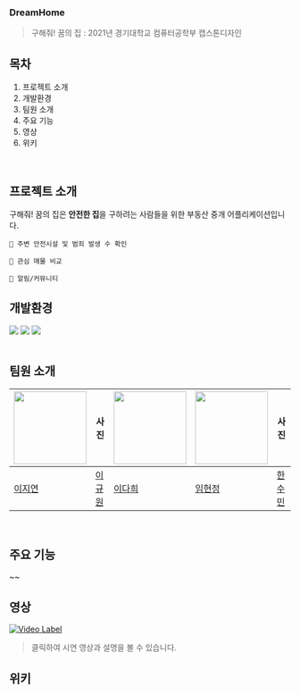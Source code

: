 ### DreamHome
>구해줘! 꿈의 집 : 2021년 경기대학교 컴퓨터공학부 캡스톤디자인

## 목차
1. 프로젝트 소개
1. 개발환경
1. 팀원 소개
2. 주요 기능
3. 영상
4. 위키
</br>

## 프로젝트 소개

구해줘! 꿈의 집은 **안전한 집**을 구하려는 사람들을 위한 부동산 중개 어플리케이션입니다.
~~~
🔎 주변 안전시설 및 범죄 발생 수 확인

💓 관심 매물 비교

🔔 알림/커뮤니티
~~~

## 개발환경
<div>
<img src="https://img.shields.io/badge/Android Studio-3DDC84?style=for-the-badge&logo=android&logoColor=white">
<img src="https://img.shields.io/badge/MYSQL-4479A1?style=for-the-badge&logo=mysql&logoColor=white">
<img src="https://img.shields.io/badge/Naver Cloud Platform-03C75A?style=for-the-badge&logo=naver&logoColor=white">
</div>

<br>

## 팀원 소개
|<img src="https://user-images.githubusercontent.com/74610908/181160754-ebc6b787-073c-4d27-9991-8359c68ab88b.png" height="130px">|사진|<img src="https://user-images.githubusercontent.com/74610908/181162152-baef5451-6996-462c-8b4d-81c57e867eb9.png" height="130px">|<img src="https://user-images.githubusercontent.com/74610908/181161796-868c3f3c-3c07-4043-a223-a51c4e57af5a.png" height="130px">|사진|
|---|---|---|---|---|
|[이지연](https://github.com/thegreatjy)|[이규원]()|[이다희](https://github.com/LeeDahee23)|[임현정](https://github.com/guswjd1gh)|[한수민]()|
</br>

## 주요 기능
~~
</br>

## 영상
[![Video Label](http://img.youtube.com/vi/DXNS8jskvwo/0.jpg)](https://youtu.be/DXNS8jskvwo?t=648)
</br>
>클릭하여 시연 영상과 설명을 볼 수 있습니다.

## 위키

